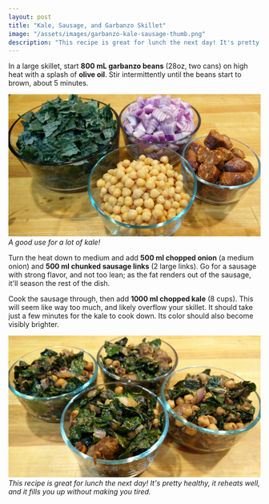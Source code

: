 ```yaml
---
layout: post
title: "Kale, Sausage, and Garbanzo Skillet"
image: "/assets/images/garbanzo-kale-sausage-thumb.png"
description: "This recipe is great for lunch the next day! It's pretty healthy, it reheats well, and it fills you up without making you tired."
---
```


In a large skillet, start **800 mL garbanzo beans** (28oz, two cans) on high heat with a splash of **olive oil**. Stir intermittently until the beans start to brown, about 5 minutes.

![Kale Garbanzo Ingredients](/assets/images/garbanzo-kale-sausage-ingredients-16x9.png)
*A good use for a lot of kale!*

Turn the heat down to medium and add **500 ml chopped onion** (a medium onion) and **500 ml chunked sausage links** (2 large links). Go for a sausage with strong flavor, and not too lean; as the fat renders out of the sausage, it'll season the rest of the dish.

Cook the sausage through, then add **1000 ml chopped kale** (8 cups). This will seem like way too much, and likely overflow your skillet. It should take just a few minutes for the kale to cook down. Its color should also become visibly brighter.

![Kale Garbanzo Finished](/assets/images/garbanzo-kale-sausage-16x9.png)
*This recipe is great for lunch the next day! It's pretty healthy, it reheats well, and it fills you up without making you tired.*
